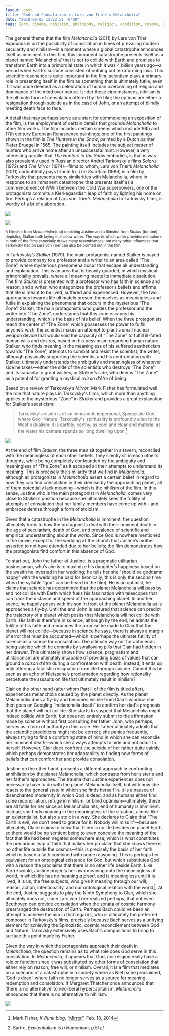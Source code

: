 ```yaml
---
layout: post
title: "God and Consolation in Lars von Trier’s Melancholia"
date: "2018-06-05 13:22:51 -0400"
tags: [art, cinema, nihilism, philosphy, religion, condition, cosmos, Bach, Nietzsche]
---
```



The general theme that the film *Melancholia* (2011) by Lars von Trier expounds is on the possibility of consolation in times of prevailing modern secularity and nihilism—in a moment where a global catastrophe announces itself as imminent. In this film, this immanent catastrophe presents itself as a planet named ‘Melancholia’ that is set to collide with Earth and promises to transform Earth into a primordial state in which it was 4 billion years ago—a period when Earth’s surface consisted of nothing but terraforming lava. This scientific resonance is quite important in the film; scientism plays a primary role in presenting itself in the film as something that is ultimately futile, even if it was once deemed as a celebration of human overcoming of religion and dominance of the mind over nature. Under these circumstances, nihilism is the ultimate form of consolation offered by the film; the options are either a resignation through suicide as in the case of John, or an attempt of blindly meeting death face to face. 

A detail that may perhaps serve as a start for commencing an exposition of the film, is the employment of certain details that grounds *Melancholia* to other film works. The film includes certain screens which include 16th and 17th century European Renascence paintings; one of the first paintings shown in the film is *The Hunters in the Snow*, painted by a Dutch painter Pieter Bruegel in 1565. The painting itself includes the subject matter of hunters who arrive home after an unsuccessful hunt. However, a very interesting parallel that *The Hunters in the Snow* embodies, is that is was also prevalently used in Russian director Andrei Tarkovsky's films *Solaris* (1972) and *The Mirror* (1974)—films to whom, Lars von Trier’s *Melancholia* (2011) undoubtedly pays tribute to. *The Sacrifice* (1986) is a film by Tarkovsky that presents many similarities with Melancholia, where in response to an immanent catastrophe that presents itself as a commencement of WWIII between the Cold War superpowers, one of the protagonists commits a Kierkegaardian leap of faith by lighting his home on fire. Perhaps a relation of Lars von Trier's *Melancholia* to Tarkovsky films, is worthy of a brief elaboration. 



![](/images/melancholia-water.jpeg)

![](/images/tarkovski-water.jpeg)

<sub> A filmshot from *Melancholia* (top) depicting Justine and a filmshot from *Stalker* (bottom) depicting Stalker both laying in shallow water. The way in which water provides metaphors in both of the films especially draws many resemblances; but many other influences that Tarkovsky had on Lars von Trier can also be pointed out in the film.</sub>

In Tarkovsky’s *Stalker* (1979), the main protagonist named Stalker is payed to provide company to a professor and a writer to an area called “The Zone”, where mysterious phenomena occur that escape all understanding and explanation. This is an area that is heavily guarded, in which mystical primordiality prevails, where all meaning meets its immediate dissolution. The film *Stalker* is presented with a professor who has faith in science and reason, and a writer, who antagonizes the professor’s beliefs and affirms that life is meant to be lived, suffered and experienced. However, the two approaches towards life ultimately present themselves as meaningless and futile in explaining the phenomena that occurs in the mysterious “The Zone”. Stalker, the main protagonists who guides the professor and the writer into “The Zone”, understands that this zone escapes his understanding, which is the basis of his belief. When the three protagonists reach the center of “The Zone” which possesses the power to fulfill anyone’s wish, the scientist makes an attempt to plant a small nuclear weapon device that would void the capacity of "The Zone" to fulfill ill-fated human wills and desires, based on his pessimism regarding human nature. Stalker, who finds meaning in the meaningless of his suffered aestheticism towards “The Zone”, attempts to combat and resist the scientist; the writer, although physically supporting the scientist and his confrontation with Stalker, ultimately understands the ambiguity and meaningless of whatever side he takes—either the side of the scientists who destroys “The Zone” and its capacity to grant wishes, or Stalker’s side, who deems “The Zone” as a potential for granting a mystical *raison d’être* of being. 

Based on a review of Tarkovsky’s *Mirror*, Mark Fisher has formulated well the role that nature plays in Tarkovsky’s films, which more than anything applies to the mysterious “Zone” in *Stalker* and provides a great explanation for Stalker’s asceticism:

> Tarkovsky's vision is of an immanent, impersonal, Spinozistic God, where God=Nature. Tarkovsky's spirituality is profoundly alien to the West's dualism: it is earthly, earthy, as cool and clear and material as the water his camera spends so long dwelling upon.[^2]  

[^2]: Mark Fisher, *K-Punk blog*, “[Mirror](http://k-punk.abstractdynamics.org/archives/001727.html)”, Feb. 18, 2014

![](/images/stalker-meteorite.jpeg)

At the end of film *Stalker*, the three men sit together in a tavern, reconciled with the meaningless of each other beliefs, they silently sit in each other’s thoughts, while being completely confounded by the ambiguity and meaningless of “The Zone” as it escaped all their attempts to understand its meaning. This is precisely the similarity that we find in *Melancholia*; although all protagonists in *Melancholia* assert a certain belief in regard to how they can find consolation in their demise by the approaching planet, all of them potentially lack meaning—which is the nihilism of the film. In this sense, Justine who is the main protagonist in *Melancholia*, comes very close to Stalker’s position because she ultimately sees the futility of attempts of consolation that her family members have come up with—and embraces demise through a form of stoicism.  

<!--
*Solaris*, a response to Star Wars, is a response to its positivist outlook on space colonization and scientific progress and exposes the horrors of this positivism in which human suffering awakens from it latent slumber after it had been suppressed by positivist rational progress.

to Liu Cixin's sci-fi novel *Three Body Problem* (2006), in which everyone starts playing a game in which planets collide with one another almost becomes an obscene play of modernity where the death of God is accepted. 

Mother of Justine was not at the church because she does not believe in marriage, that is well structured by the sister-manager that constructs the image of the wedding.

Claire walks out and looks at the night sky, as if the marriage can not find any reconciliation for her.
-->

Given that a catastrophe in the *Melancholia* is imminent, the question ultimately turns to how the protagonists deal with their imminent death in the age of secularism, death of God, and prevalence of scientific and empirical understanding about the world. Since God is nowhere mentioned in the movie, except for the wedding at the church that Justine’s mother asserted to not have attended due to her beliefs; the film demonstrates how the protagonists find comfort in this absence of God. 

To start out, John the father of Justine, is a pragmatic utilitarian businessman, who’s aim is to maximize his daughter’s happiness based on the wealth he invested in her wedding; he tells her she “should be goddamn happy” with the wedding he paid for (ironically, this is only the second time when the syllable “god” can be heard in the film). He is an optimist, he claims that science has determined that the planet Melancholia will pass by and not collide with Earth which fuels his fascination with telescopes that can track the distance and speed of the approaching planet. In another scene, he happily poses with his son in front of the planet Melancholia as is approaches a fly-by. Until the end John is assured that science can predict the trajectory of a planet which posits that Melancholia will not collide with Earth. His faith is therefore in science, although by the end, he admits the futility of his faith and renounces the promise he made to Clair that the planet will not collide—because in science he says, there is always a margin of error that must be accounted—which is perhaps the ultimate futility of science as a source for consolation. The ultimate way out for John ends being suicide which he commits by swallowing pills that Clair had hidden in her drawer. This ultimately shows how science, pragmatism and utilitarianism are ultimately incapable of providing basis of values that can ground a *raison d’être* during a confrontation with death; instead, it ends up only offering a fatalistic resignation from life through suicide. Cannot this be seen as an echo of Nietzsche’s proclamation regarding how rationality perpetuate the assaults on life that ultimately result in nihilism?

Clair on the other hand (after whom Part II of the film is titled after), experiences melancholia caused by the planet directly. As the planet Melancholia does a fly-by and becomes visible from Clair’s window, she then goes on Googling “melancholia death” to confirm her dad's prognosis that the planet will not collide. She starts to suspect that Melancholia might indeed collide with Earth, but does not entirely submit to the affirmation made by science without first consulting her father John, who perhaps, serves as a form of authority in this case. Her father ultimately admits that the scientific predictions might not be correct; she panics frequently, always trying to find a comforting state of mind in which she can reconcile her imminent death—which she always attempts to hide and not admit to herself. However, Clair does confront the suicide of her father quite calmly, which perhaps demonstrates her adaptability to finding new forms of beliefs that can comfort her and provide consolation.

Justine on the other hand, presents a different approach in confronting annihilation by the planet Melancholia, which contrasts from her sister's and her father's approaches. The trauma that Justine experiences does not necessarily have to do with the planet Melancholia itself, but with how she reacts to the general state in which she finds herself in. It is a nausea of disenchanted modernity in which God is dead, and as humans either find some reconciliation, refuge in nihilism, or blind optimism—ultimately, these are all futile for her since as Melancholia hits, end of humanity is imminent. Instead, she finds meaning in the meaningless of the situation, almost like an existentialist, but also a stoic in a way. She declares to Claire that “The Earth is evil, we don’t need to grieve for it. Nobody will miss it”—because ultimately, Claire claims to know that there is no life besides on planet Earth, so there would be no sentient being to even conceive the meaning of the fact that life had been negated somewhere else; which is what constitutes the precarious leap of faith that makes her proclaim that she knows there is no other life outside the cosmos—this is precisely the basis of her faith which is based a faith combined with some reasoning. This is perhaps her equivalent for an ontological existence for God, but which substitutes God with a reason the proclaims that there is no other life beside Earth. Like Sartre would, Justine projects her own meaning onto the meaningless of world, in which life has no meaning *a priori*, and is meaningless until it is lived; it is us, the free subjects, who give it meaning through our will, reason, action, intentionality, and our ontological relation with the world[^1]. At the end, Justine suggests to play the Ninth Symphony to Clair, which she ultimately does not, since Lars von Trier realized perhaps, that not even Beethoven can provide consolation when the sonata of cosmic harmony prearranged the destruction of Earth. Perhaps Bach could've been an attempt to achieve the aim in that regards, who is ultimately the preferred composer in Tarkovsky's films, precisely because Bach serves as a unifying element for achieving the Spinozistic, cosmic reconcilement between God and Nature. Tarkovsky extensively uses Bach’s compositions to bring to surface this point made by Fisher.  

Given the way in which the protagonists approach their death in *Melancholia*, the question remains as to what role does God serve in this consolation. In *Melancholia*, it appears that God, nor religion really have a role or function since it was substituted by other forms of consolation that either rely on reason, free will, or nihilism. Overall, it is a film that mediates on a scenario of a catastrophe in a society where as Nietzsche proclaimed, ‘God is dead’: where faith no longer serves as a source for meaning, redemption and consolation. If Margaret Thatcher once announced that ‘there is no alternative’ to neoliberal hypercapitalism, *Melancholia* announces that there is no alternative to nihilism. 


![](/images/stalker-dog.jpeg)

[^1]: Sartre, *Existentialism is a Humanism*, p.51

